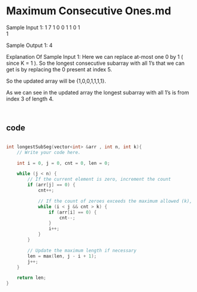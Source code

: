 # Maximum Consecutive Ones.md

Sample Input 1:
1
7
1 0 0 1 1 0 1   
1

Sample Output 1:
4 

Explanation Of Sample Input 1:
Here we can replace at-most one 0 by 1 ( since K = 1 ). So the longest consecutive subarray with all 1’s that we can get is by replacing the 0 present at index 5.    

So the updated array will be {1,0,0,1,1,1,1}.

As we can see in the updated array the longest subarray with all 1’s is from index 3 of length 4.

```md



```

## code
```cpp

int longestSubSeg(vector<int> &arr , int n, int k){
    // Write your code here.

    int i = 0, j = 0, cnt = 0, len = 0;

    while (j < n) {
        // If the current element is zero, increment the count
        if (arr[j] == 0) {
            cnt++;

            // If the count of zeroes exceeds the maximum allowed (k), move the left pointer and decrease the count
            while (i < j && cnt > k) {
                if (arr[i] == 0) {
                    cnt--;
                }
                i++;
            }
        }

        // Update the maximum length if necessary
        len = max(len, j - i + 1);
        j++;
    }

    return len;
}


```